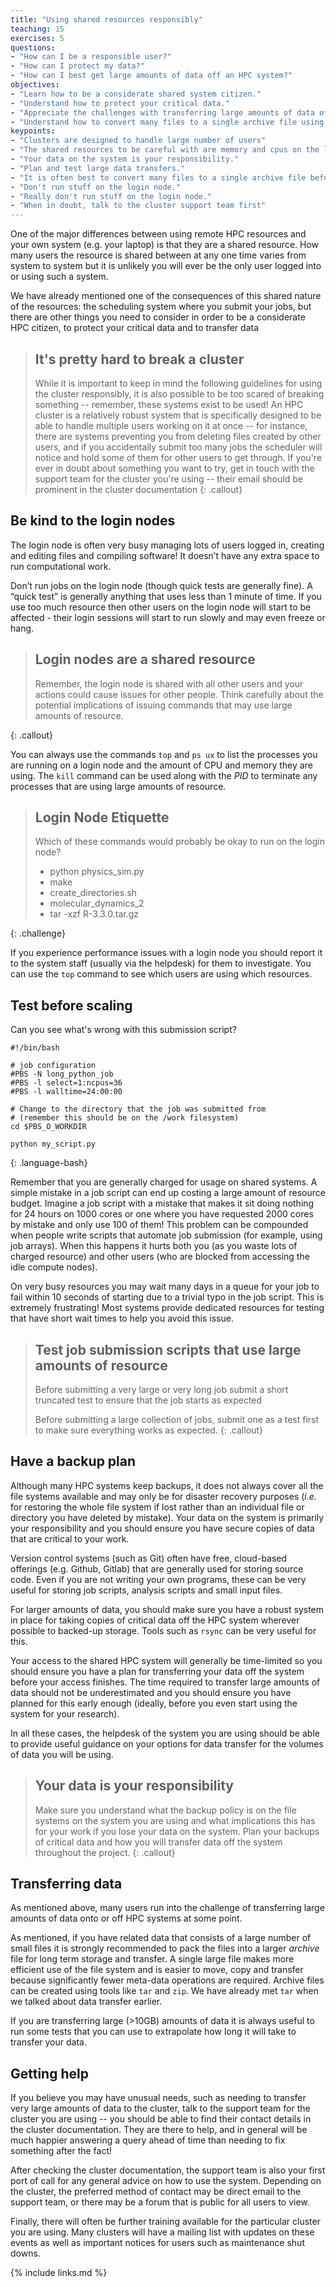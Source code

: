 ```yaml
---
title: "Using shared resources responsibly"
teaching: 15
exercises: 5
questions:
- "How can I be a responsible user?"
- "How can I protect my data?"
- "How can I best get large amounts of data off an HPC system?"
objectives:
- "Learn how to be a considerate shared system citizen."
- "Understand how to protect your critical data."
- "Appreciate the challenges with transferring large amounts of data off HPC systems."
- "Understand how to convert many files to a single archive file using tar."
keypoints:
- "Clusters are designed to handle large number of users"
- "The shared resources to be careful with are memory and cpus on the login nodes, and I/O"
- "Your data on the system is your responsibility."
- "Plan and test large data transfers."
- "It is often best to convert many files to a single archive file before transferring."
- "Don't run stuff on the login node."
- "Really don't run stuff on the login node."
- "When in doubt, talk to the cluster support team first"
---
```


One of the major differences between using remote HPC resources and your own system 
(e.g. your laptop) is that they are a shared resource. How many users the resource is
shared between at any one time varies from system to system but it is unlikely you
will ever be the only user logged into or using such a system.

We have already mentioned one of the consequences of this shared nature of the resources:
the scheduling system where you submit your jobs, but there are other things you need 
to consider in order to be a considerate HPC citizen, to protect your critical data
and to transfer data 

> ## It's pretty hard to break a cluster
>
> While it is important to keep in mind the following guidelines for using the cluster responsibly,
> it is also possible to be too scared of breaking something -- remember, these systems exist to be used!
> An HPC cluster is a relatively robust system that is specifically designed to be able to handle multiple users 
> working on it at once -- for instance, there are systems preventing you from deleting files created
> by other users, and if you accidentally submit too many jobs the scheduler will notice and hold some of them
> for other users to get through. If you're ever in doubt about something you want to try, 
> get in touch with the support team for the 
> cluster you're using -- their email should be prominent in the cluster documentation
{: .callout}

## Be kind to the login nodes

The login node is often very busy managing lots of users logged in, creating and editing files
and compiling software! It doesn’t have any extra space to run computational work.

Don’t run jobs on the login node (though quick tests are generally fine). A “quick test” is
generally anything that uses less than 1 minute of time. If you
use too much resource then other users on the login node will start to be affected - their
login sessions will start to run slowly and may even freeze or hang. 

> ## Login nodes are a shared resource
>
> Remember, the login node is shared with all other users and your actions could cause
> issues for other people. Think carefully about the potential implications of issuing
> commands that may use large amounts of resource.
>
{: .callout}

You can always use the commands `top` and `ps ux` to list the processes you are running on a login
node and the amount of CPU and memory they are using. The `kill` command can be used along
with the *PID* to terminate any processes that are using large amounts of resource.

> ## Login Node Etiquette
> 
> Which of these commands would probably be okay to run on the login node?
> - python physics_sim.py
> - make
> - create_directories.sh
> - molecular_dynamics_2
> - tar -xzf R-3.3.0.tar.gz
> 
{: .challenge}

If you experience performance issues with a login node you should report it to the system
staff (usually via the helpdesk) for them to investigate. You can use the `top` command
to see which users are using which resources.

## Test before scaling

Can you see what's wrong with this submission script?

```
#!/bin/bash

# job configuration
#PBS -N long_python_job
#PBS -l select=1:ncpus=36
#PBS -l walltime=24:00:00

# Change to the directory that the job was submitted from
# (remember this should be on the /work filesystem)
cd $PBS_O_WORKDIR

python my_script.py
```
{: .language-bash}

Remember that you are generally charged for usage on shared systems. A simple mistake in a 
job script can end up costing a large amount of resource budget. Imagine a job script with 
a mistake that makes it sit doing nothing for 24 hours on 1000 cores or one where you have
requested 2000 cores by mistake and only use 100 of them! This problem can be compounded 
when people write scripts that automate job submission (for example, using job arrays).  When this happens it hurts both you
(as you waste lots of charged resource) and other users (who are blocked from accessing the
idle compute nodes).

On very busy resources you may wait many days in a queue for your job to fail within 10 seconds
of starting due to a trivial typo in the job script. This is extremely frustrating! Most
systems provide dedicated resources for testing that have short wait times to help you 
avoid this issue.

> ## Test job submission scripts that use large amounts of resource
> Before submitting a very large or very long job submit a short truncated test to ensure that
> the job starts as expected
>
> Before submitting a large collection of jobs, submit one as a test first to make sure everything works
> as expected.
{: .callout}

## Have a backup plan

Although many HPC systems keep backups, it does not always cover all the file systems available
and may only be for disaster recovery purposes (*i.e.* for restoring the whole file system if lost
rather than an individual file or directory you have deleted by mistake). Your data on the
system is primarily your responsibility and you should ensure you have secure copies of data
that are critical to your work.

Version control systems (such as Git) often have free, cloud-based offerings (e.g. Github, Gitlab)
that are generally used for storing source code. Even if you are not writing your own 
programs, these can be very useful for storing job scripts, analysis scripts and small
input files. 

For larger amounts of data, you should make sure you have a robust system in place for taking
copies of critical data off the HPC system wherever possible to backed-up storage. Tools such
as `rsync` can be very useful for this.

Your access to the shared HPC system will generally be time-limited so you should ensure you have a
plan for transferring your data off the system before your access finishes. The time required to
transfer large amounts of data should not be underestimated and you should ensure you have planned
for this early enough (ideally, before you even start using the system for your research).

In all these cases, the helpdesk of the system you are using should be able to provide useful
guidance on your options for data transfer for the volumes of data you will be using.

> ## Your data is your responsibility
> Make sure you understand what the backup policy is on the file systems on the system you are
> using and what implications this has for your work if you lose your data on the system. Plan
> your backups of critical data and how you will transfer data off the system throughout the
> project.
{: .callout}

## Transferring data

As mentioned above, many users run into the challenge of transferring large amounts of data 
onto or off HPC systems at some point.

As mentioned, if you have related data that consists of a large number of small files it
is strongly recommended to pack the files into a larger *archive* file for long term storage and
transfer. A single large file makes more efficient use of the file system and is easier to move,
copy and transfer because significantly fewer meta-data operations are required. Archive files can
be created using tools like `tar` and `zip`. We have already met `tar` when we talked about data
transfer earlier. 

If you are transferring large (>10GB) amounts of data it is always useful to run some tests that you can use 
to extrapolate how long it will take to transfer your data. 

## Getting help

If you believe you may have unusual needs, such as needing to transfer very large amounts of data to
the cluster, talk to the support team for the cluster you are using -- you should be able to find their
contact details in the cluster documentation. They are there to help, and in general will be much happier
answering a query ahead of time than needing to fix something after the fact!

After checking the cluster documentation, the support team is also your first port of call for any general advice on 
how to use the system. Depending on the cluster, the preferred method of contact may be direct email to the support
team, or there may be a forum that is public for all users to view. 

Finally, there will often be further training available for the particular cluster you are using. Many clusters will 
have a mailing list with updates on these events as well as important notices for users such as maintenance shut downs. 

{% include links.md %}
